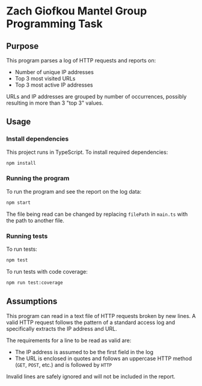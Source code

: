 # Zach Giofkou Mantel Group Programming Task

## Purpose

This program parses a log of HTTP requests and reports on:

- Number of unique IP addresses
- Top 3 most visited URLs
- Top 3 most active IP addresses

URLs and IP addresses are grouped by number of occurrences, possibly resulting in more than 3 "top 3" values.

## Usage

### Install dependencies

This project runs in TypeScript. To install required dependencies:
```bash
npm install
```

### Running the program

To run the program and see the report on the log data:
```bash
npm start
```

The file being read can be changed by replacing `filePath` in `main.ts` with the path to another file.

### Running tests

To run tests:
```bash
npm test
```

To run tests with code coverage:
```bash
npm run test:coverage
```

## Assumptions

This program can read in a text file of HTTP requests broken by new lines. A valid HTTP request follows the pattern of a standard access log and specifically extracts the IP address and URL.

The requirements for a line to be read as valid are:
- The IP address is assumed to be the first field in the log
- The URL is enclosed in quotes and follows an uppercase HTTP method (`GET`, `POST`, etc.) and is followed by `HTTP`

Invalid lines are safely ignored and will not be included in the report.